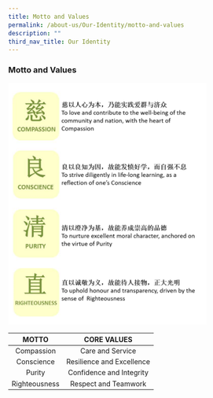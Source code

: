 ```yaml
---
title: Motto and Values
permalink: /about-us/Our-Identity/motto-and-values
description: ""
third_nav_title: Our Identity
---
```

### Motto and Values

<img src="/images/identity3.png" 
     style="width:80%">

| MOTTO 	| CORE VALUES 	|
|:---:	|:---:	|
| Compassion 	| Care and Service 	|
| Conscience 	| Resilience and Excellence 	|
| Purity 	| Confidence and Integrity 	|
| Righteousness 	| Respect and Teamwork 	|